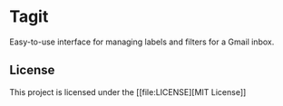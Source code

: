 # Tagit

Easy-to-use interface for managing labels and filters for a Gmail inbox.

<!-- ## Installation -->

<!-- Instructions on how to install and set up the project. -->

<!-- ```bash -->
<!-- # Example installation command -->
<!-- npm install project-name -->
<!-- ``` -->

<!-- ## Usage -->
<!-- Instructions and examples on how to use the project. -->

<!-- ``` -->
<!-- # Example code snippet -->
<!-- (example-function arg1 arg2) -->
<!-- ``` -->

<!-- ## Features -->
<!-- List of key features of the project. -->

<!-- - Feature 1 -->
<!-- - Feature 2 -->
<!-- - Feature 3 -->

## License
This project is licensed under the [[file:LICENSE][MIT License]]

